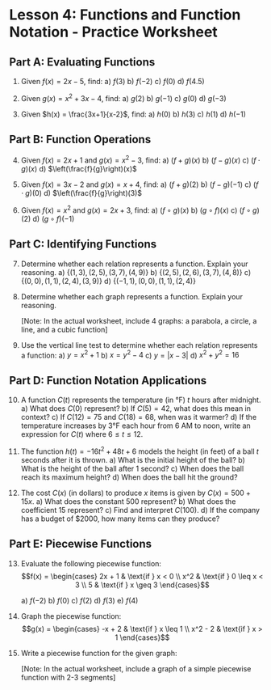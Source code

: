 # Lesson 4: Functions and Function Notation - Practice Worksheet

## Part A: Evaluating Functions

1. Given $f(x) = 2x - 5$, find:
   a) $f(3)$
   b) $f(-2)$
   c) $f(0)$
   d) $f(4.5)$

2. Given $g(x) = x^2 + 3x - 4$, find:
   a) $g(2)$
   b) $g(-1)$
   c) $g(0)$
   d) $g(-3)$

3. Given $h(x) = \frac{3x+1}{x-2}$, find:
   a) $h(0)$
   b) $h(3)$
   c) $h(1)$
   d) $h(-1)$

## Part B: Function Operations

4. Given $f(x) = 2x + 1$ and $g(x) = x^2 - 3$, find:
   a) $(f + g)(x)$
   b) $(f - g)(x)$
   c) $(f \cdot g)(x)$
   d) $\left(\frac{f}{g}\right)(x)$

5. Given $f(x) = 3x - 2$ and $g(x) = x + 4$, find:
   a) $(f + g)(2)$
   b) $(f - g)(-1)$
   c) $(f \cdot g)(0)$
   d) $\left(\frac{f}{g}\right)(3)$

6. Given $f(x) = x^2$ and $g(x) = 2x + 3$, find:
   a) $(f \circ g)(x)$
   b) $(g \circ f)(x)$
   c) $(f \circ g)(2)$
   d) $(g \circ f)(-1)$

## Part C: Identifying Functions

7. Determine whether each relation represents a function. Explain your reasoning.
   a) $\{(1, 3), (2, 5), (3, 7), (4, 9)\}$
   b) $\{(2, 5), (2, 6), (3, 7), (4, 8)\}$
   c) $\{(0, 0), (1, 1), (2, 4), (3, 9)\}$
   d) $\{(-1, 1), (0, 0), (1, 1), (2, 4)\}$

8. Determine whether each graph represents a function. Explain your reasoning.
   
   [Note: In the actual worksheet, include 4 graphs: a parabola, a circle, a line, and a cubic function]

9. Use the vertical line test to determine whether each relation represents a function:
   a) $y = x^2 + 1$
   b) $x = y^2 - 4$
   c) $y = |x - 3|$
   d) $x^2 + y^2 = 16$

## Part D: Function Notation Applications

10. A function $C(t)$ represents the temperature (in °F) $t$ hours after midnight.
    a) What does $C(0)$ represent?
    b) If $C(5) = 42$, what does this mean in context?
    c) If $C(12) = 75$ and $C(18) = 68$, when was it warmer?
    d) If the temperature increases by 3°F each hour from 6 AM to noon, write an expression for $C(t)$ where $6 \leq t \leq 12$.

11. The function $h(t) = -16t^2 + 48t + 6$ models the height (in feet) of a ball $t$ seconds after it is thrown.
    a) What is the initial height of the ball?
    b) What is the height of the ball after 1 second?
    c) When does the ball reach its maximum height?
    d) When does the ball hit the ground?

12. The cost $C(x)$ (in dollars) to produce $x$ items is given by $C(x) = 500 + 15x$.
    a) What does the constant 500 represent?
    b) What does the coefficient 15 represent?
    c) Find and interpret $C(100)$.
    d) If the company has a budget of $2000, how many items can they produce?

## Part E: Piecewise Functions

13. Evaluate the following piecewise function:
    $$f(x) = \begin{cases}
    2x + 1 & \text{if } x < 0 \\
    x^2 & \text{if } 0 \leq x < 3 \\
    5 & \text{if } x \geq 3
    \end{cases}$$
    
    a) $f(-2)$
    b) $f(0)$
    c) $f(2)$
    d) $f(3)$
    e) $f(4)$

14. Graph the piecewise function:
    $$g(x) = \begin{cases}
    -x + 2 & \text{if } x \leq 1 \\
    x^2 - 2 & \text{if } x > 1
    \end{cases}$$

15. Write a piecewise function for the given graph:
    
    [Note: In the actual worksheet, include a graph of a simple piecewise function with 2-3 segments]
